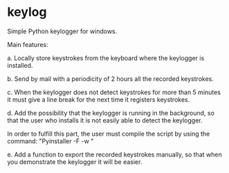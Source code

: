 # keylog
Simple Python keylogger for windows. 

Main features:

a. Locally store keystrokes from the keyboard where the keylogger is installed.

b. Send by mail with a periodicity of 2 hours all the recorded keystrokes.

c. When the keylogger does not detect keystrokes for more than 5 minutes it must give a line break for the next time it registers keystrokes.

d. Add the possibility that the keylogger is running in the background, so that the user who installs it is not easily able to detect the keylogger.

In order to fulfill this part, the user must compile the script by using the command: "Pyinstaller -F -w "

e. Add a function to export the recorded keystrokes manually, so that when you demonstrate the keylogger it will be easier.

